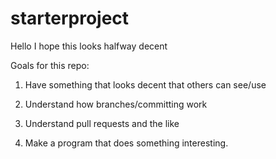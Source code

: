 # starterproject
Hello I hope this looks halfway decent

Goals for this repo:
1) Have something that looks decent that others can see/use

2) Understand how branches/committing work

3) Understand pull requests and the like  

4) Make a program that does something interesting.    
